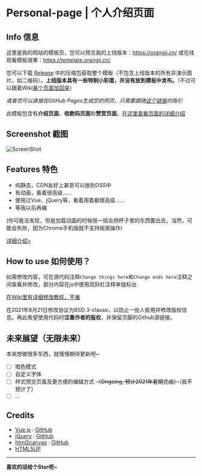 # Personal-page | 个人介绍页面

## Info 信息

这里是我的网站的模板页，您可以预览我的上线版本：https://orangii.cn/ 或在线观看模板效果：https://template.orangii.cn/

您可以下载 [Release](https://github.com/Jiaocz/Personal-page/releases) 中的压缩包获取整个模板（不包含上线版本的所有非演示图片，如二维码）。**上线版本具有一些特制小彩蛋，并没有放到模板中发布。**（不过可以跟着Wiki[某个页面加回来](https://github.com/Jiaocz/Personal-page/wiki/%E8%A2%AB%E5%88%A0%E5%8E%BB%E7%9A%84%E5%86%85%E5%AE%B9)）

_或者您可以直接在GitHub Pages生成您的网页，只需要跟随[这个链接](https://github.com/Jiaocz/Personal-page/wiki/%E4%BB%A5%E6%AD%A4%E6%A8%A1%E6%9D%BF%E4%B8%BA%E5%9F%BA%E7%A1%80%E9%80%9A%E8%BF%87GitHub-pages%E5%BB%BA%E7%AB%8B%E8%87%AA%E5%B7%B1%E7%9A%84%E7%BD%91%E9%A1%B5)的指引_

此模板包含有**介绍页面**、**收款码页面**和**赞赏页面**。[在这里查看页面的详细介绍](https://github.com/Jiaocz/Personal-page/wiki/%E4%B8%AA%E4%BA%BA%E4%BB%8B%E7%BB%8D%E6%A8%A1%E6%9D%BF%E8%AF%A6%E7%BB%86%E4%BB%8B%E7%BB%8D)

## Screenshot 截图
![ScreenShot](https://user-images.githubusercontent.com/14857984/129847923-33ea7ccd-90ae-48a1-864c-464bf170bc0d.png)

## Features 特色

- 纯静态，CDN友好上甚至可以放到OSS中
- 有动画，看着很高级……
- 使用过Vue、jQuery等，看着用着都很高级……
- 等我以后再编

(你可能没发现，但是加载动画的时候摇一摇会把杯子里的东西要出去，当然，可能会失败，因为Chrome手机版就不支持摇晃操作)

[详细介绍>](https://github.com/Jiaocz/Personal-page/wiki/%E4%B8%AA%E4%BA%BA%E4%BB%8B%E7%BB%8D%E6%A8%A1%E6%9D%BF%E8%AF%A6%E7%BB%86%E4%BB%8B%E7%BB%8D)

## How to use 如何使用？

如需修改内容，可在源代码注释`Change things here`和`Change ends here`注释之间查看并修改，部分内容在js中使用双斜杠注释单独标出

[在Wiki里有详细修改教程，不难](https://github.com/Jiaocz/Personal-page/wiki)

在2021年8月21日修改协议为BSD 3-clause，以防止一些人偷用并修改版权信息。再此希望使用代码时**注重作者的版权**，并保留页脚的Github源链接。

## 未来展望（无限未来）
本来想做很多东西，就慢慢期待更新吧~

- [ ] 暗色模式
- [ ] 自定义字体
- [ ] 样式预览页面及更方便的编辑方式 ~~（Ongoing, 预计2021年暑期完成）~~（我不预计了）
- [ ] ...

## Credits
- [Vue.js](https://vuejs.org/) : [GitHub](https://github.com/vuejs/vue)
- [jQuery](https://jquery.com/) : [GitHub](https://github.com/jquery/jquery)
- [html2canvas](https://html2canvas.hertzen.com) : [GitHub](https://github.com/niklasvh/html2canvas)
- [HTML5UP](https://html5up.net/)

------

**喜欢的话给个Star吧~**

